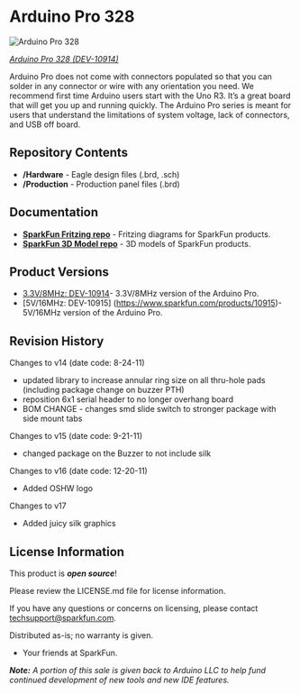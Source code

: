 Arduino Pro 328
========================================

![Arduino Pro 328](https://cdn.sparkfun.com//assets/parts/6/0/4/3/10914-01a.jpg)

[*Arduino Pro 328 (DEV-10914)*](https://www.sparkfun.com/products/10914)

Arduino Pro does not come with connectors populated so that you can solder in any connector or wire with any orientation you need. 
We recommend first time Arduino users start with the Uno R3. It’s a great board that will get you up and running quickly. 
The Arduino Pro series is meant for users that understand the limitations of system voltage, lack of connectors, and USB off board.

Repository Contents
-------------------

* **/Hardware** - Eagle design files (.brd, .sch)
* **/Production** - Production panel files (.brd)

Documentation
--------------
* **[SparkFun Fritzing repo](https://github.com/sparkfun/Fritzing_Parts)** - Fritzing diagrams for SparkFun products.
* **[SparkFun 3D Model repo](https://github.com/sparkfun/3D_Models)** - 3D models of SparkFun products. 

Product Versions
----------------
* [3.3V/8MHz: DEV-10914](https://www.sparkfun.com/products/10914)- 3.3V/8MHz version of the Arduino Pro. 
* [5V/16MHz: DEV-10915] (https://www.sparkfun.com/products/10915)- 5V/16MHz version of the Arduino Pro. 

Revision History
----------------
Changes to v14 (date code: 8-24-11)
* updated library to increase annular ring size on all thru-hole pads (including package change on buzzer PTH)
* reposition 6x1 serial header to no longer overhang board
* BOM CHANGE - changes smd slide switch to stronger package with side mount tabs

Changes to v15 (date code: 9-21-11)
* changed package on the Buzzer to not include silk

Changes to v16 (date code: 12-20-11)
* Added OSHW logo

Changes to v17
* Added juicy silk graphics

License Information
-------------------

This product is _**open source**_! 

Please review the LICENSE.md file for license information. 

If you have any questions or concerns on licensing, please contact techsupport@sparkfun.com.

Distributed as-is; no warranty is given.

- Your friends at SparkFun.

_**Note:** A portion of this sale is given back to Arduino LLC to help fund continued development of new tools and new IDE features._
